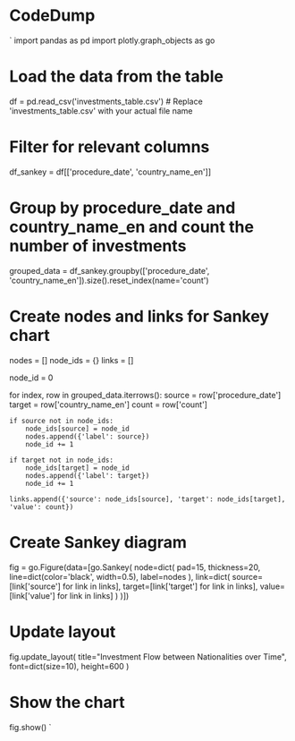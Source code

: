 # CodeDump

`
import pandas as pd
import plotly.graph_objects as go

# Load the data from the table
df = pd.read_csv('investments_table.csv')  # Replace 'investments_table.csv' with your actual file name

# Filter for relevant columns
df_sankey = df[['procedure_date', 'country_name_en']]

# Group by procedure_date and country_name_en and count the number of investments
grouped_data = df_sankey.groupby(['procedure_date', 'country_name_en']).size().reset_index(name='count')

# Create nodes and links for Sankey chart
nodes = []
node_ids = {}
links = []

node_id = 0

for index, row in grouped_data.iterrows():
    source = row['procedure_date']
    target = row['country_name_en']
    count = row['count']
    
    if source not in node_ids:
        node_ids[source] = node_id
        nodes.append({'label': source})
        node_id += 1
    
    if target not in node_ids:
        node_ids[target] = node_id
        nodes.append({'label': target})
        node_id += 1
    
    links.append({'source': node_ids[source], 'target': node_ids[target], 'value': count})

# Create Sankey diagram
fig = go.Figure(data=[go.Sankey(
    node=dict(
        pad=15,
        thickness=20,
        line=dict(color='black', width=0.5),
        label=nodes
    ),
    link=dict(
        source=[link['source'] for link in links],
        target=[link['target'] for link in links],
        value=[link['value'] for link in links]
    )
)])

# Update layout
fig.update_layout(
    title="Investment Flow between Nationalities over Time",
    font=dict(size=10),
    height=600
)

# Show the chart
fig.show()
`

